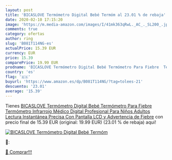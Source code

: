 ```yaml
---
layout: post
title: 'BICASLOVE Termómetro Digital Bebé Termóm al 23.01 % de rebaja'
date: 2020-02-10 17:15:20
image: 'https://m.media-amazon.com/images/I/41mk363qRwL._AC_._SL200_.jpg'
comments: true
category: ofertas
author: ring
slug: 'B081T114NG-es'
actualPrice: 15.39 EUR
currency: EUR
price: 15.39
comparePrice: 19.99 EUR
prodname: 'BICASLOVE Termómetro Digital Bebé Termómetro Para Fiebre  Termómetro Infrarrojo Médico Digital Profesional Para Niños Adultos  Lectura Instantánea Precisa Con Pantalla LCD y Advertencia de Fiebre'
country: 'es'
flag: '🇪🇸'
buyurl: 'https://www.amazon.es/dp/B081T114NG/?tag=tolees-21'
descuento: '23.01'
average: '15.39'
---
```


Tienes [BICASLOVE Termómetro Digital Bebé Termómetro Para Fiebre  Termómetro Infrarrojo Médico Digital Profesional Para Niños Adultos  Lectura Instantánea Precisa Con Pantalla LCD y Advertencia de Fiebre](https://www.amazon.es/dp/B081T114NG/?tag=tolees-21) con precio final de  15.39 EUR (original: 19.99 EUR) (23.01 %  de rebaja) aqui!

[![BICASLOVE Termómetro Digital Bebé Termóm](https://m.media-amazon.com/images/I/41mk363qRwL._AC_._SL200_.jpg)](https://www.amazon.es/dp/B081T114NG/?tag=tolees-21)

🔎:


[🛒 Comprar!!!](https://www.amazon.es/dp/B081T114NG/?tag=tolees-21)
